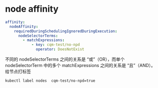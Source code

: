 # node affinity

```yaml
affinity:
  nodeAffinity:
    requiredDuringSchedulingIgnoredDuringExecution:
      nodeSelectorTerms:
        - matchExpressions:
            - key: cqm-test/no-npd
              operator: DoesNotExist
```

不同的 nodeSelectorTerms 之间的关系是 “或”（OR），而单个 nodeSelectorTerm 中的多个 matchExpressions 之间的关系是 “且”（AND）。
给节点打标签

```bash
kubectl label nodes  cqm-test/no-npd=true
```
